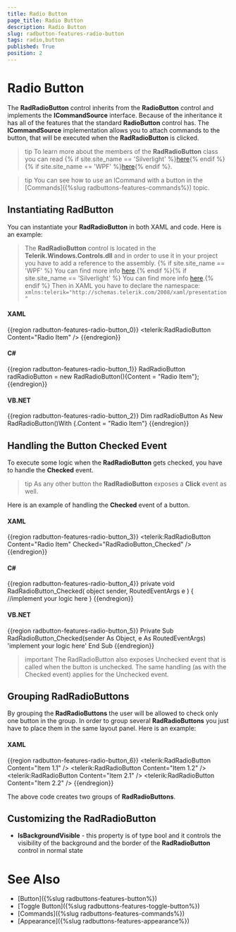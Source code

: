 ```yaml
---
title: Radio Button
page_title: Radio Button
description: Radio Button
slug: radbutton-features-radio-button
tags: radio,button
published: True
position: 2
---
```


# Radio Button

The __RadRadioButton__ control inherits from the __RadioButton__ control and implements the __ICommandSource__ interface. Because of the inheritance it has all of the features that the standard __RadioButton__ control has. The __ICommandSource__ implementation allows you to attach commands to the button, that will be executed when the __RadRadioButton__ is clicked.	  

>tip To learn more about the members of the __RadRadioButton__ class you can read {% if site.site_name == 'Silverlight' %}[here](http://www.telerik.com/help/silverlight/allmembers_t_telerik_windows_controls_radradiobutton.html){% endif %}{% if site.site_name == 'WPF' %}[here](http://www.telerik.com/help/wpf/allmembers_t_telerik_windows_controls_radradiobutton.html){% endif %}.

>tip You can see how to use an ICommand with a button in the [Commands]({%slug radbuttons-features-commands%}) topic.	  

## Instantiating RadButton

You can instantiate your __RadRadioButton__ in both XAML and code. Here is an example:
		

>The __RadRadioButton__ control is located in the __Telerik.Windows.Controls.dll__ and in order to use it in your project you have to add a reference to the assembly. {% if site.site_name == 'WPF' %} You can find more info [here](http://www.telerik.com/help/wpf/installation-installing-controls-dependencies-wpf.html).{% endif %}{% if site.site_name == 'Silverlight' %} You can find more info [here](http://www.telerik.com/help/silverlight/installation-installing-controls-dependencies.html).{% endif %} 
> Then in XAML you have to declare the namespace: `xmlns:telerik="http://schemas.telerik.com/2008/xaml/presentation"`

#### __XAML__
{{region radbutton-features-radio-button_0}}
	<telerik:RadRadioButton Content="Radio Item" />
{{endregion}}

#### __C#__
{{region radbutton-features-radio-button_1}}
	RadRadioButton radRadioButton = new RadRadioButton(){Content = "Radio Item"};
{{endregion}}

#### __VB.NET__
{{region radbutton-features-radio-button_2}}
	Dim radRadioButton As New RadRadioButton()With {.Content = "Radio Item"}
{{endregion}}

## Handling the Button Checked Event

To execute some logic when the __RadRadioButton__ gets checked, you have to handle the __Checked__ event.	

>tip As any other button the __RadRadioButton__ exposes a __Click__ event as well.		

Here is an example of handling the __Checked__ event of a button.		

#### __XAML__
{{region radbutton-features-radio-button_3}}
	<telerik:RadRadioButton Content="Radio Item" Checked="RadRadioButton_Checked" />
{{endregion}}

#### __C#__
{{region radbutton-features-radio-button_4}}
	private void RadRadioButton_Checked( object sender, RoutedEventArgs e )
	{
	    //implement your logic here
	}
{{endregion}}

#### __VB.NET__
{{region radbutton-features-radio-button_5}}
	Private Sub RadRadioButton_Checked(sender As Object, e As RoutedEventArgs)
	 'implement your logic here'
	End Sub
{{endregion}}

>important The RadRadioButton also exposes Unchecked event that is called when the button is unchecked. The same handling (as with the Checked event) applies for the Unchecked event.

## Grouping RadRadioButtons

 By grouping the __RadRadioButtons__ the user will be allowed to check only one button in the group. In order to group several __RadRadioButtons__ you just have to place them in the same layout panel. Here is an example:		

#### __XAML__
{{region radbutton-features-radio-button_6}}
	<StackPanel>
	    <telerik:RadRadioButton Content="Item 1.1" />
	    <telerik:RadRadioButton Content="Item 1.2" />
	</StackPanel>
	<StackPanel>
	    <telerik:RadRadioButton Content="Item 2.1" />
	    <telerik:RadRadioButton Content="Item 2.2" />
	</StackPanel>
{{endregion}}

The above code creates two groups of __RadRadioButtons__.		

## Customizing the RadRadioButton

* __IsBackgroundVisible__ - this property is of type bool and it controls the visibility of the background and the border of the __RadRadioButton__ control in normal state		  

# See Also
 * [Button]({%slug radbuttons-features-button%})
 * [Toggle Button]({%slug radbuttons-features-toggle-button%})
 * [Commands]({%slug radbuttons-features-commands%})
 * [Appearance]({%slug radbuttons-features-appearance%})